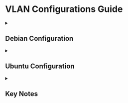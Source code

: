 # VLAN Configurations Guide

<details>
<summary><h2>Debian Configuration</h2></summary>

You can use the following method to configure VLAN dynamically on Debian.

### Option 1: Run the Script (Recommended)

```bash
bash <(curl -sSL https://raw.githubusercontent.com/ariadata/proxmox-templates-helpers/main/vlan-configs/debian.sh)
```

This script will dynamically detect the interface with an IP in the `10.0.x.x` range and apply the configuration for you.

### Option 2: Manual Steps

<details>
<summary>1. Detect Interface</summary>

```bash
ip -o -4 addr show | awk '/10\.0\./ {print $2}'
```

Example Output:
```
eth1
```

Replace `eth1` with the interface name detected in the following steps.
</details>

<details>
<summary><h2>Rocky Linux 8 Configuration</h2></summary>

You can use the following method to configure VLAN dynamically on Rocky Linux 8.

### Option 1: Run the Script (Recommended)

```bash
bash <(curl -sSL https://raw.githubusercontent.com/ariadata/proxmox-templates-helpers/main/vlan-configs/rocky-8.sh)
```

This script will dynamically detect the interface with an IP in the `10.0.x.x` range and apply the configuration for you.

### Option 2: Manual Steps

<details>
<summary>1. Detect Interface</summary>

```bash
ip -o -4 addr show | awk '/10\.0\./ {print $2}'
```

Example Output:
```
eth1
```

Replace `eth1` with the interface name detected in the following steps.
</details>

<details>
<summary>2. Configure Network Interface</summary>

Create/edit the network interface configuration:
```bash
sudo nano /etc/sysconfig/network-scripts/ifcfg-eth1
```

Add or modify the configuration (replace `eth1` with your interface):
```ini
TYPE=Ethernet
PROXY_METHOD=none
BROWSER_ONLY=no
BOOTPROTO=none
DEFROUTE=yes
IPV4_FAILURE_FATAL=no
NAME=eth1
DEVICE=eth1
ONBOOT=yes
IPADDR=10.0.20.254
PREFIX=24
MTU=1400
```
</details>

<details>
<summary>3. Configure Static Route</summary>

Create/edit the route configuration:
```bash
sudo nano /etc/sysconfig/network-scripts/route-eth1
```

Add the following content:
```
10.0.0.0/16 via 10.0.16.1 dev eth1
```
</details>

<details>
<summary>4. Restart Network Service</summary>

```bash
sudo systemctl restart NetworkManager
```
</details>

<details>
<summary>5. Verify Configuration</summary>

```bash
ip link show
ip route
ping -M want -s 65507 10.0.0.2
```
</details>

</details>

<details>
<summary>2. Configure Cloud-Init</summary>

Open the Cloud-Init configuration file:
```bash
nano /etc/cloud/cloud.cfg.d/99_custom-config.cfg
```

Add the following content (replace `eth1` with your detected interface):
```yaml
#cloud-config
runcmd:
  - ip link set mtu 1400 dev eth1
  - ip route add 10.0.0.0/16 via 10.0.16.1 dev eth1
```
</details>

<details>
<summary>3. Apply Changes</summary>

```bash
cloud-init clean
cloud-init init
cloud-init modules --mode=config
cloud-init modules --mode=final
```
</details>

<details>
<summary>4. Restart Networking</summary>

```bash
systemctl restart networking
```
</details>

<details>
<summary>5. Verify Configuration</summary>

```bash
ip link show
ip route
ping -M want -s 65507 10.0.0.2
```
</details>

</details>

<details>
<summary><h2>Ubuntu Configuration</h2></summary>

You can use the following method to configure VLAN dynamically on Ubuntu.

### Option 1: Run the Script (Recommended)

```bash
bash <(curl -sSL https://raw.githubusercontent.com/ariadata/proxmox-templates-helpers/main/vlan-configs/ubuntu.sh)
```

This script will dynamically detect the interface with an IP in the `10.0.x.x` range and apply the configuration for you.

### Option 2: Manual Steps

<details>
<summary>1. Detect Interface</summary>

```bash
ip -o -4 addr show | awk '/10\.0\./ {print $2}'
```

Example Output:
```
eth1
```

Replace `eth1` with the interface name detected in the following steps.
</details>

<details>
<summary>2. Backup and Configure Netplan</summary>

Backup existing configuration:
```bash
sudo cp /etc/netplan/50-cloud-init.yaml /etc/netplan/50-cloud-init.yaml.bak
```

Open the Netplan configuration file:
```bash
sudo nano /etc/netplan/50-cloud-init.yaml
```

Add or modify the configuration:
```yaml
network:
  version: 2
  ethernets:
    eth1:
      dhcp4: false
      addresses:
        - 10.0.20.254/24
      routes:
        - to: 10.0.0.0/16
          via: 10.0.16.1
      mtu: 1400
```

> Note: Replace `eth1` with your detected interface name and `10.0.20.254/24` with the appropriate IP address and subnet.
</details>

<details>
<summary>3. Apply Configuration</summary>

```bash
sudo netplan apply
```
</details>

<details>
<summary>4. Verify Configuration</summary>

```bash
ip link show
ip route
ping -M want -s 65507 10.0.0.2
```
</details>

</details>

<details>
<summary><h2>Key Notes</h2></summary>

### Dynamic Detection
Both Debian and Ubuntu methods include a step to dynamically detect the interface with an IP in the `10.0.x.x` range using:
```bash
ip -o -4 addr show | awk '/10\.0\./ {print $2}'
```

### Persistent Configurations
- **Debian**: Changes are persisted in `/etc/cloud/cloud.cfg.d/99_custom-config.cfg`
- **Ubuntu**: Changes are persisted via Netplan in `/etc/netplan/50-cloud-init.yaml`

### Important Reminders
- Always create a backup of configuration files before modification
- Verify configurations after applying changes
- Use the recommended script option for automatic configuration when possible

</details>
